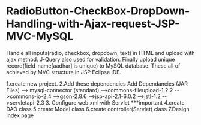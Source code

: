 # RadioButton-CheckBox-DropDown-Handling-with-Ajax-request-JSP-MVC-MySQL
Handle all inputs(radio, checkbox, dropdown, text) in HTML and upload with ajax method. J-Query also used for validation. Finally upload unique record(field-name[aadhar] is unique) to MySQL database. These all of achieved by MVC structure in JSP Eclipse IDE.

1.create new project.
2.Add these dependencies
Add Dependancies (JAR Files)
--> mysql-connector (standard)
-->commons-fileupload-1.2.2
-->commons-io-2.4
-->gson-2.8.6
-->jsp-api-2.1-6.0.2
-->jstl-1.2
-->servletapi-2.3
3. Configure web.xml with Servlet ***important
4.create DAO class
5.create Model class
6.create controller(Servlet) class
7.Design index page
